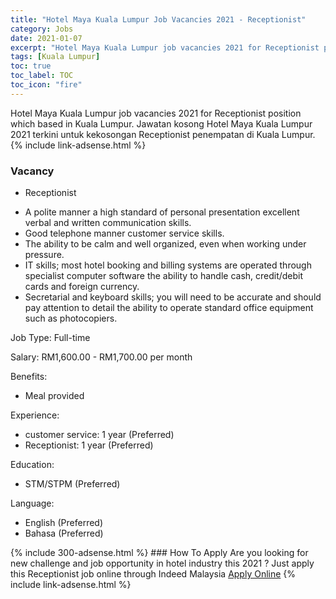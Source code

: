 ```yaml
---
title: "Hotel Maya Kuala Lumpur Job Vacancies 2021 - Receptionist" 
category: Jobs 
date: 2021-01-07 
excerpt: "Hotel Maya Kuala Lumpur job vacancies 2021 for Receptionist position which based in Kuala Lumpur. Jawatan kosong Hotel Maya Kuala Lumpur 2021 terkini untuk kekosongan Receptionist penempatan di Kuala Lumpur" 
tags: [Kuala Lumpur] 
toc: true 
toc_label: TOC 
toc_icon: "fire" 
--- 
```


Hotel Maya Kuala Lumpur job vacancies 2021 for Receptionist position which based in Kuala Lumpur. Jawatan kosong Hotel Maya Kuala Lumpur 2021 terkini untuk kekosongan Receptionist penempatan di Kuala Lumpur. 
{% include link-adsense.html %} 
### Vacancy 
- Receptionist 
<div><ul><li>A polite manner a high standard of personal presentation excellent verbal and written communication skills.</li><li>Good telephone manner customer service skills.</li><li>The ability to be calm and well organized, even when working under pressure.</li><li>IT skills; most hotel booking and billing systems are operated through specialist computer software the ability to handle cash, credit/debit cards and foreign currency.</li><li>Secretarial and keyboard skills; you will need to be accurate and should pay attention to detail the ability to operate standard office equipment such as photocopiers.</li></ul><p>Job Type: Full-time</p><p>Salary: RM1,600.00 - RM1,700.00 per month</p><p>Benefits:</p><ul><li>Meal provided</li></ul><p>Experience:</p><ul><li>customer service: 1 year (Preferred)</li><li>Receptionist: 1 year (Preferred)</li></ul><p>Education:</p><ul><li>STM/STPM (Preferred)</li></ul><p>Language:</p><ul><li>English (Preferred)</li><li>Bahasa (Preferred)</li></ul></div> 
{% include 300-adsense.html %} 
### How To Apply 
Are you looking for new challenge and job opportunity in hotel industry this 2021 ?
Just apply this Receptionist job online through Indeed Malaysia 
<a href="https://malaysia.indeed.com/viewjob?jk=debf4a110a7ee66d" class="btn btn--info" target="_blank" rel="nofollow noopenner">Apply Online</a> 
{% include link-adsense.html %} 